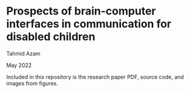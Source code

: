 # Prospects of brain-computer interfaces in communication for disabled children

Tahmid Azam

May 2022

Included in this repository is the research paper PDF, source code, and images from figures.
